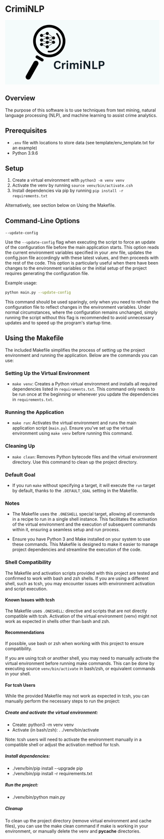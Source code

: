 # CrimiNLP
![Logo](resources/CrimiNLP_banner.png)

## Overview
The purpose of this software is to use techniques from text mining, natural language processing (NLP), and machine learning to assist crime analytics.

## Prerequisites
- `.env` file with locations to store data (see template/env_template.txt for an example)
- Python 3.9.6

## Setup
1. Create a virtual environment with ```python3 -m venv venv```
2. Activate the venv by running ```source venv/bin/activate.csh```
3. Install dependencies via pip by running ```pip install -r requirements.txt```

Alternatively, see section below on Using the Makefile.


## Command-Line Options
`--update-config`

Use the `--update-config` flag when executing the script to force an update of the configuration file before the main application starts. This option reads the current environment variables specified in your .env file, updates the config.json file accordingly with these latest values, and then proceeds with the rest of the code. This option is particularly useful when there have been changes to the environment variables or the initial setup of the project requires generating the configuration file.

Example usage:

```bash
python main.py --update-config
```

This command should be used sparingly, only when you need to refresh the configuration file to reflect changes in the environment variables. Under normal circumstances, where the configuration remains unchanged, simply running the script without this flag is recommended to avoid unnecessary updates and to speed up the program's startup time.

## Using the Makefile

The included Makefile simplifies the process of setting up the project environment and running the application. Below are the commands you can use:

### Setting Up the Virtual Environment

- `make venv`: Creates a Python virtual environment and installs all required dependencies listed in `requirements.txt`. This command only needs to be run once at the beginning or whenever you update the dependencies in `requirements.txt`.

### Running the Application

- `make run`: Activates the virtual environment and runs the main application script (`main.py`). Ensure you've set up the virtual environment using `make venv` before running this command.

### Cleaning Up

- `make clean`: Removes Python bytecode files and the virtual environment directory. Use this command to clean up the project directory.

### Default Goal

- If you run `make` without specifying a target, it will execute the `run` target by default, thanks to the `.DEFAULT_GOAL` setting in the Makefile.

### Notes

- The Makefile uses the `.ONESHELL` special target, allowing all commands in a recipe to run in a single shell instance. This facilitates the activation of the virtual environment and the execution of subsequent commands within it, ensuring a seamless setup and run process.

- Ensure you have Python 3 and Make installed on your system to use these commands. This Makefile is designed to make it easier to manage project dependencies and streamline the execution of the code.


### Shell Compatibility
The Makefile and activation scripts provided with this project are tested and confirmed to work with bash and zsh shells. If you are using a different shell, such as tcsh, you may encounter issues with environment activation and script execution.

#### Known Issues with tcsh

The Makefile uses `.ONESHELL`: directive and scripts that are not directly compatible with tcsh.
Activation of the virtual environment (venv) might not work as expected in shells other than bash and zsh.

#### Recommendations
If possible, use bash or zsh when working with this project to ensure compatibility.

If you are using tcsh or another shell, you may need to manually activate the virtual environment before running make commands. This can be done by executing source `venv/bin/activate` in bash/zsh, or equivalent commands in your shell.

#### For tcsh Users

While the provided Makefile may not work as expected in tcsh, you can manually perform the necessary steps to run the project:

##### Create and activate the virtual environment:
- Create: python3 -m venv venv
- Activate (in bash/zsh): . ./venv/bin/activate

Note: tcsh users will need to activate the environment manually in a compatible shell or adjust the activation method for tcsh.

##### Install dependencies:
- ./venv/bin/pip install --upgrade pip
- ./venv/bin/pip install -r requirements.txt

##### Run the project:
- ./venv/bin/python main.py

##### Cleanup
To clean up the project directory (remove virtual environment and cache files), you can use the make clean command if make is working in your environment, or manually delete the venv and __pycache__ directories.